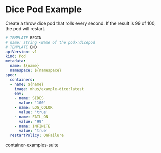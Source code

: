 

# Dice Pod Example

Create a throw dice pod that rolls every second. If the result is 99 of 100, the pod will restart.

```yaml
# TEMPLATE BEGIN
# name: string <Name of the pod>:dicepod
# TEMPLATE END
apiVersion: v1
kind: Pod
metadata:
  name: ${name}
  namespace: ${namespace}
spec:
  containers:
  - name: ${name}
    image: mhus/example-dice:latest
    env:
    - name: SIDES
      value: '100'
    - name: LOG_COLOR
      value: 'true'
    - name: FAIL_ON
      value: '99'
    - name: INFINITE
      value: 'true'
  restartPolicy: OnFailure
```

container-examples-suite